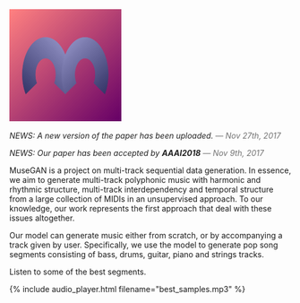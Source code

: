 
<img src="figs/logo.png" alt="logo" width="200" height="200" />

<p style="color:#222;"><em>NEWS: A new version of the paper has been uploaded.<span style="color:#727272"> &mdash; Nov 27th, 2017</span></em></p>
<p style="color:#222;"><em>NEWS: Our paper has been accepted by <strong>AAAI2018</strong><span style="color:#727272"> &mdash; Nov 9th, 2017</span></em></p>

MuseGAN is a project on multi-track sequential data generation. In essence, we aim to generate multi-track polyphonic music with harmonic and rhythmic structure, multi-track interdependency and temporal structure from a large collection of MIDIs in an unsupervised approach. To our knowledge, our work represents the first approach that deal with these issues altogether.

Our model can generate music either from scratch, or by accompanying a track given by user. Specifically, we use the model to generate pop song segments consisting of bass, drums, guitar, piano and strings tracks.

Listen to some of the best segments.

{% include audio_player.html filename="best_samples.mp3" %}
